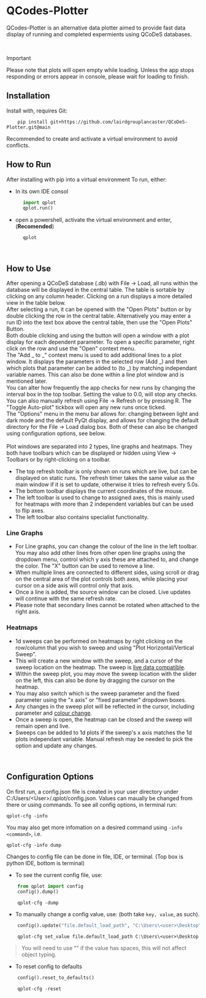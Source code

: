 QCodes-Plotter
==============

QCodes-Plotter is an alternative data plotter aimed to provide fast data display of running and completed expermients using QCoDeS databases.

<br/>

> [!IMPORTANT]
> Please note that plots will open empty while loading. Unless the app stops responding or errors appear in console, please wait for loading to finish.

Installation
------------

Install with, requires Git:
```console
    pip install git+https://github.com/lairdgrouplancaster/QCoDeS-Plotter.git@main
```
Recommended to create and activate a virtual environment to avoid conflicts.
<br/>

How to Run
----------

After installing with pip into a virtual environment
To run, either:
* In its own IDE consol
```python  
      import qplot
      qplot.run()
```
* open a powershell, activate the virtual environment and enter, (**Recomended**)
```console
      qplot
```
<br/>

How to Use
----------
After opening a QCoDeS database (.db) with File -> Load, all runs within the database will be displayed in the central table. The table is sortable by clicking on any column header.
Clicking on a run displays a more detailed view in the table below. <br/>
After selecting a run, it can be opened with the "Open Plots" button or by double clicking the row in the central table. Alternatively you may enter a run ID into the text box above the central table, then use the "Open Plots" Button. <br/>
Both double clicking and using the button will open a window with a plot display for each dependent parameter. To open a specific parameter, right click on the row and use the "Open" context menu. <br/> 
The "Add _ to _" context menu is used to add additional lines to a plot window. It displays the parameters in the selected row (Add _) and then which plots that parameter can be added to (to _) by matching independant variable names. This can also be done within a line plot window and is mentioned later.
<br/>
You can alter how frequently the app checks for new runs by changing the interval box in the top toolbar. Setting the value to 0.0, will stop any checks. You can also manually refresh using File -> Refresh or by pressing R. The "Toggle Auto-plot" tickbox will open any new runs once ticked.
<br/>
The "Options" menu in the menu bar allows for: changing between light and dark mode and the default PyQt display, and allows for changing the default directory for the File -> Load dialog box. Both of these can also be changed using configuration options, see below. 
<br/>
<br/>
Plot windows are separated into 2 types, line graphs and heatmaps. They both have toolbars which can be displayed or hidden using View -> Toolbars or by right-clicking on a toolbar. <br/>
* The top refresh toolbar is only shown on runs which are live, but can be displayed on static runs. The refresh timer takes the same value as the main window if it is set to update, otherwise it tries to refresh every 5.0s.
* The bottom toolbar displays the current coordinates of the mouse.
* The left toolbar is used to change to assigned axes, this is mainly used for heatmaps with more than 2 independent variables but can be used to flip axes.
* The left toolbar also contains specialist functionality.


### Line Graphs
* For Line graphs, you can change the colour of the line in the left toolbar. You may also add other lines from other open line graphs using the dropdown menu, control which y axis these are attached to, and change the color. The "X" button can be used to remove a line.
* When multiple lines are connected to different sides, using scroll or drag on the central area of the plot controls both axes, while placing your cursor on a side axis will control only that axis.
* Once a line is added, the source window can be closed. Live updates will continue with the same refresh rate.
* Please note that secondary lines cannot be rotated when attached to the right axis.

### Heatmaps
* 1d sweeps can be performed on heatmaps by right clicking on the row/column that you wish to sweep and using "Plot Horizontal/Vertical Sweep".
* This will create a new window with the sweep, and a cursor of the sweep location on the heatmap. The sweep is <ins>live data compatible</ins>.
* Within the sweep plot, you may move the sweep location with the slider on the left, this can also be done by dragging the cursor on the heatmap.
* You may also switch which is the sweep parameter and the fixed parameter using the "x axis" or "fixed parameter" dropdown boxes.
* Any changes in the sweep plot will be reflected in the cursor, including parameter and <ins>colour change</ins>.
* Once a sweep is open, the heatmap can be closed and the sweep will remain open and live.
* Sweeps can be added to 1d plots if the sweep's x axis matches the 1d plots independant variable. Manual refresh may be needed to pick the option and update any changes.

<br/>

Configuration Options
---------------------
On first run, a config.json file is created in your user directory under C:/Users/\<User\>/.qplot/config.json. Values can maually be changed from there or using commands.
To see all config options, in terminal run:
```console
qplot-cfg -info
```
You may also get more infomation on a desired command using `-info <command>`, i.e.
```console
qplot-cfg -info dump
```

Changes to config file can be done in file, IDE, or terminal. (Top box is python IDE, bottom is terminal)
* To see the current config file, use:
```python
    from qplot import config
    config().dump()
```
```console
    qplot-cfg -dump
```
* To manually change a config value, use: (both take `key, value`, as such).
```python
    config().update("file.default_load_path", "C:\Users\<user>\Desktop")
```
```console
    qplot-cfg set_value file.default_load_path C:\Users\<user>\Desktop
```
> You will need to use "" if the value has spaces, this will not affect object typing.
  
* To reset config to defaults
```python
    config().reset_to_defaults()
```
```console
    qplot-cfg -reset
```
